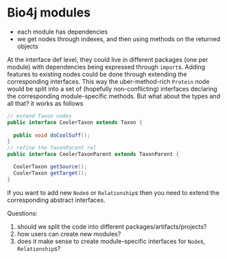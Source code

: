# Bio4j modules

- each module has dependencies
- we get nodes through indexes, and then using methods on the returned objects

At the interface def level, they could live in different packages (one per module) with dependencies being expressed through `import`s. Adding features to existing nodes could be done through extending the corresponding interfaces. This way the uber-method-rich `Protein` node would be split into a set of (hopefully non-conflicting) interfaces declaring the corresponding module-specific methods. But what about the types and all that? it works as follows

``` java
// extend Taxon nodes
public interface CoolerTaxon extends Taxon {
  
  public void doCoolSuff();
}
// refine the TaxonParent rel
public interface CoolerTaxonParent extends TaxonParent {

  CoolerTaxon getSource();
  CoolerTaxon getTarget();
}
```

If you want to add new `Node`s or `Relationship`s then you need to extend the corresponding abstract interfaces.

Questions:

1. should we split the code into different packages/artifacts/projects?
2. how users can create new modules?
3. does it make sense to create module-specific interfaces for `Node`s, `Relationship`s?